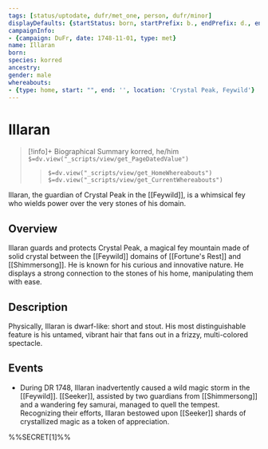 ```yaml
---
tags: [status/uptodate, dufr/met_one, person, dufr/minor]
displayDefaults: {startStatus: born, startPrefix: b., endPrefix: d., endStatus: died}
campaignInfo:
- {campaign: DuFr, date: 1748-11-01, type: met}
name: Illaran
born:
species: korred
ancestry:
gender: male
whereabouts:
- {type: home, start: "", end: '', location: 'Crystal Peak, Feywild'}
---
```

# Illaran
>[!info]+ Biographical Summary
>korred, he/him
>`$=dv.view("_scripts/view/get_PageDatedValue")`
>> `$=dv.view("_scripts/view/get_HomeWhereabouts")`
>> `$=dv.view("_scripts/view/get_CurrentWhereabouts")`

Illaran, the guardian of Crystal Peak in the [[Feywild]], is a whimsical fey who wields power over the very stones of his domain.
## Overview

Illaran guards and protects Crystal Peak, a magical fey mountain made of solid crystal between the [[Feywild]] domains of [[Fortune's Rest]] and [[Shimmersong]]. He is known for his curious and innovative nature. He displays a strong connection to the stones of his home, manipulating them with ease.
## Description

Physically, Illaran is dwarf-like: short and stout. His most distinguishable feature is his untamed, vibrant hair that fans out in a frizzy, multi-colored spectacle.
## Events

- During DR 1748, Illaran inadvertently caused a wild magic storm in the [[Feywild]]. [[Seeker]], assisted by two guardians from [[Shimmersong]] and a wandering fey samurai, managed to quell the tempest. Recognizing their efforts, Illaran bestowed upon [[Seeker]] shards of crystallized magic as a token of appreciation.

%%SECRET[1]%%